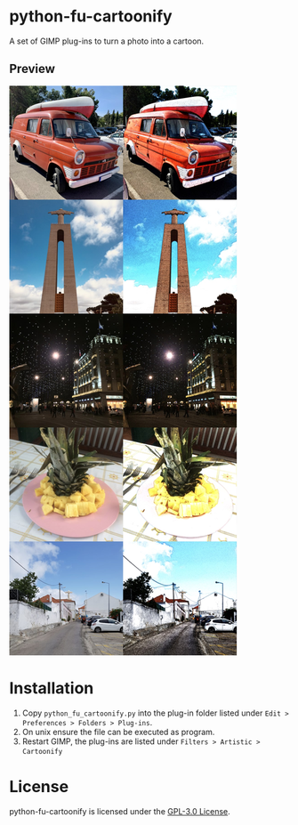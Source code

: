 # python-fu-cartoonify
A set of GIMP plug-ins to turn a photo into a cartoon.

## Preview
![Preview](images/preview.jpg)

# Installation
1. Copy `python_fu_cartoonify.py` into the plug-in folder listed under `Edit > Preferences > Folders > Plug-ins`.
1. On unix ensure the file can be executed as program.
1. Restart GIMP, the plug-ins are listed under `Filters > Artistic > Cartoonify`

# License
python-fu-cartoonify is licensed under the [GPL-3.0 License](https://raw.githubusercontent.com/pascalre/python-fu-cartoonify/master/LICENSE).